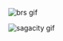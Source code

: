 ![brs gif](https://github.com/VeraK7/websites/assets/115295850/bb3f630c-350c-4692-b883-917868ebfeee)










![sagacity gif](https://github.com/VeraK7/websites/assets/115295850/6f286353-cb6b-4e99-93ae-572089e17daa)
